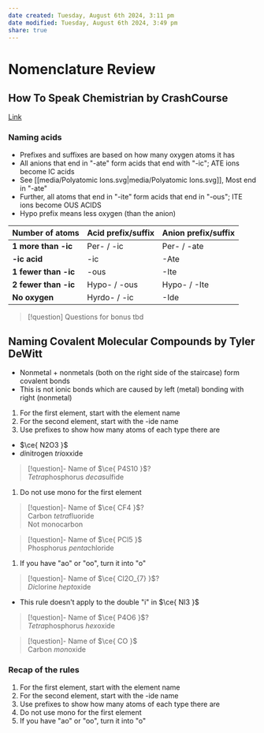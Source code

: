 ```yaml
---
date created: Tuesday, August 6th 2024, 3:11 pm
date modified: Tuesday, August 6th 2024, 3:49 pm
share: true
---
```

  
# Nomenclature Review  
  
## How To Speak Chemistrian by CrashCourse  
  
[Link](https://www.youtube.com/watch?v=mlRhLicNo8Q)  
  
### Naming acids  
  
- Prefixes and suffixes are based on how many oxygen atoms it has  
- All anions that end in "-ate" form acids that end with "-ic"; ATE ions become IC acids  
- See [[media/Polyatomic Ions.svg|media/Polyatomic Ions.svg]], Most end in "-ate"  
- Further, all atoms that end in "-ite" form acids that end in "-ous"; ITE ions become OUS ACIDS  
- Hypo prefix means less oxygen (than the anion)  
  
| **Number of atoms**  | Acid prefix/suffix | Anion prefix/suffix |  
| -------------------- | ------------------ | ------------------- |  
| **1 more than -ic**  | Per- / -ic         | Per- / -ate         |  
| **-ic acid**         | -ic                | -Ate                |  
| **1 fewer than -ic** | -ous               | -Ite                |  
| **2 fewer than -ic** | Hypo- / -ous       | Hypo- / -Ite        |  
| **No oxygen**        | Hyrdo- / -ic       | -Ide                |  
  
> [!question] Questions for bonus tbd  
  
## Naming Covalent Molecular Compounds by Tyler DeWitt  
  
- Nonmetal + nonmetals (both on the right side of the staircase) form covalent bonds  
- This is not ionic bonds which are caused by left (metal) bonding with right (nonmetal)  
  
1. For the first element, start with the element name  
2. For the second element, start with the -ide name  
3. Use prefixes to show how many atoms of each type there are  
  
- $\ce{ N2O3 }$  
- *di*nitrogen *tri*oxxide  
  
> [!question]- Name of $\ce{ P4S10 }$?  
> *Tetra*phosphorus *deca*sulfide  
  
1. Do not use mono for the first element  
  
> [!question]- Name of $\ce{ CF4 }$?  
> Carbon *tetra*fluoride  
> Not monocarbon  
  
> [!question]- Name of $\ce{ PCl5 }$  
> Phosphorus *penta*chloride  
  
1. If you have "ao" or "oo", turn it into "o"  
  
> [!question]- Name of $\ce{ Cl2O_{7} }$?  
> *Di*clorine *hept*oxide  
  
- This rule doesn't apply to the double "i" in $\ce{ NI3 }$  
  
> [!question]- Name of $\ce{ P4O6 }$?  
> *Tetra*phosphorus *hex*oxide  
  
> [!question]- Name of $\ce{ CO }$  
> Carbon *mon*oxide  
  
### Recap of the rules  
  
1. For the first element, start with the element name  
2. For the second element, start with the -ide name  
3. Use prefixes to show how many atoms of each type there are  
4. Do not use mono for the first element  
5. If you have "ao" or "oo", turn it into "o"  
